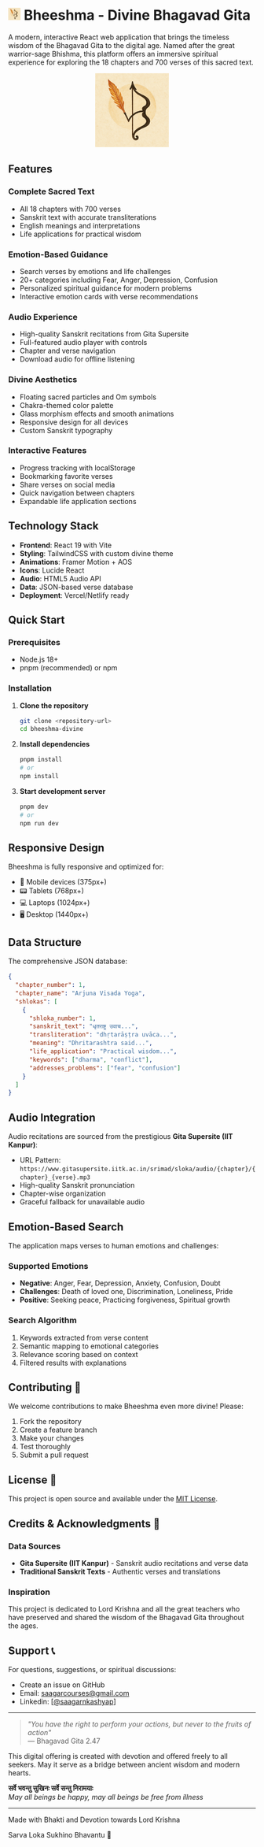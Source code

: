 # <img src="Bheeshma%20logo.png" alt="Bheeshma Logo" width="25" height="25"> Bheeshma - Divine Bhagavad Gita

A modern, interactive React web application that brings the timeless wisdom of the Bhagavad Gita to the digital age. Named after the great warrior-sage Bhishma, this platform offers an immersive spiritual experience for exploring the 18 chapters and 700 verses of this sacred text.
<p align="center">
  <img src="Bheeshma%20logo.png" alt="Bheeshma Logo" width="150" height="150">
</p>

## Features

### Complete Sacred Text
- All 18 chapters with 700 verses
- Sanskrit text with accurate transliterations
- English meanings and interpretations
- Life applications for practical wisdom

### Emotion-Based Guidance
- Search verses by emotions and life challenges
- 20+ categories including Fear, Anger, Depression, Confusion
- Personalized spiritual guidance for modern problems
- Interactive emotion cards with verse recommendations

### Audio Experience
- High-quality Sanskrit recitations from Gita Supersite
- Full-featured audio player with controls
- Chapter and verse navigation
- Download audio for offline listening

### Divine Aesthetics
- Floating sacred particles and Om symbols
- Chakra-themed color palette
- Glass morphism effects and smooth animations
- Responsive design for all devices
- Custom Sanskrit typography

### Interactive Features
- Progress tracking with localStorage
- Bookmarking favorite verses
- Share verses on social media
- Quick navigation between chapters
- Expandable life application sections

## Technology Stack

- **Frontend**: React 19 with Vite
- **Styling**: TailwindCSS with custom divine theme
- **Animations**: Framer Motion + AOS
- **Icons**: Lucide React
- **Audio**: HTML5 Audio API
- **Data**: JSON-based verse database
- **Deployment**: Vercel/Netlify ready

## Quick Start

### Prerequisites
- Node.js 18+ 
- pnpm (recommended) or npm

### Installation

1. **Clone the repository**
   ```bash
   git clone <repository-url>
   cd bheeshma-divine
   ```

2. **Install dependencies**
   ```bash
   pnpm install
   # or
   npm install
   ```

3. **Start development server**
   ```bash
   pnpm dev
   # or
   npm run dev
   ```

## Responsive Design

Bheeshma is fully responsive and optimized for:
- 📱 Mobile devices (375px+)
- 📟 Tablets (768px+)
- 💻 Laptops (1024px+)
- 🖥️ Desktop (1440px+)


## Data Structure

The comprehensive JSON database:

```json
{
  "chapter_number": 1,
  "chapter_name": "Arjuna Visada Yoga",
  "shlokas": [
    {
      "shloka_number": 1,
      "sanskrit_text": "धृतराष्ट्र उवाच...",
      "transliteration": "dhṛtarāṣṭra uvāca...",
      "meaning": "Dhritarashtra said...",
      "life_application": "Practical wisdom...",
      "keywords": ["dharma", "conflict"],
      "addresses_problems": ["fear", "confusion"]
    }
  ]
}
```

## Audio Integration

Audio recitations are sourced from the prestigious **Gita Supersite (IIT Kanpur)**:
- URL Pattern: `https://www.gitasupersite.iitk.ac.in/srimad/sloka/audio/{chapter}/{chapter}_{verse}.mp3`
- High-quality Sanskrit pronunciation
- Chapter-wise organization
- Graceful fallback for unavailable audio

## Emotion-Based Search

The application maps verses to human emotions and challenges:

### Supported Emotions
- **Negative**: Anger, Fear, Depression, Anxiety, Confusion, Doubt
- **Challenges**: Death of loved one, Discrimination, Loneliness, Pride
- **Positive**: Seeking peace, Practicing forgiveness, Spiritual growth

### Search Algorithm
1. Keywords extracted from verse content
2. Semantic mapping to emotional categories  
3. Relevance scoring based on context
4. Filtered results with explanations


## Contributing 🤝

We welcome contributions to make Bheeshma even more divine! Please:

1. Fork the repository
2. Create a feature branch
3. Make your changes
4. Test thoroughly
5. Submit a pull request


## License 📄 

This project is open source and available under the [MIT License](LICENSE).

## Credits & Acknowledgments 🙏 

### Data Sources
- **Gita Supersite (IIT Kanpur)** - Sanskrit audio recitations and verse data
- **Traditional Sanskrit Texts** - Authentic verses and translations

### Inspiration
This project is dedicated to Lord Krishna and all the great teachers who have preserved and shared the wisdom of the Bhagavad Gita throughout the ages.

## Support 📞

For questions, suggestions, or spiritual discussions:
- Create an issue on GitHub
- Email: saagarcourses@gmail.com
- Linkedin: [[@saagarnkashyap](https://www.linkedin.com/in/saagar-n-kashyap/)]

---


> *"You have the right to perform your actions, but never to the fruits of action"*  
> — Bhagavad Gita 2.47

This digital offering is created with devotion and offered freely to all seekers. May it serve as a bridge between ancient wisdom and modern hearts.

**सर्वे भवन्तु सुखिनः सर्वे सन्तु निरामयाः**  
*May all beings be happy, may all beings be free from illness*

---

Made with Bhakti and Devotion towards Lord Krishna

Sarva Loka Sukhino Bhavantu 🙏
